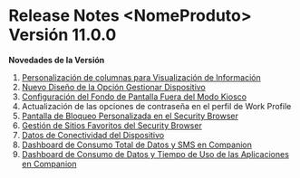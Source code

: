 # Release Notes \<NomeProduto> Versión 11.0.0

**Novedades de la Versión**

1. [Personalización de columnas para Visualización de Información](personalizacion-de-columnas-para-visualizacion-de-informacion.md)
2. [Nuevo Diseño de la Opción Gestionar Dispositivo](nuevo-diseno-de-la-opcion-gestionar-dispositivo.md)
3. [Configuración del Fondo de Pantalla Fuera del Modo Kiosco](configuracion-del-fondo-de-pantalla-fuera-del-modo-kiosco.md)
4. Actualización de las opciones de contraseña en el perfil de Work Profile
5. [Pantalla de Bloqueo Personalizada en el Security Browser](pantalla-de-bloqueo-personalizada-en-el-security-browser.md)
6. [Gestión de Sitios Favoritos del Security Browser](gestion-de-sitios-favoritos-del-security-browser.md)
7. [Datos de Conectividad del Dispositivo](datos-de-conectividad-del-dispositivo.md)
8. [Dashboard de Consumo Total de Datos y SMS en Companion](dashboard-de-consumo-total-de-datos-y-sms-en-companion.md)
9. [Dashboard de Consumo de Datos y Tiempo de Uso de las Aplicaciones en Companion](dashboard-de-consumo-de-datos-y-tiempo-de-uso-de-las-aplicaciones-en-companion.md)
